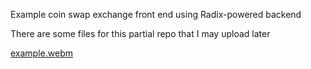 Example coin swap exchange front end using Radix-powered backend

There are some files for this partial repo that I may upload later

[example.webm](https://github.com/zbcoding/coinswap_example/assets/56856630/05aa0d05-fdc8-4eea-991b-fac0731c239b)

